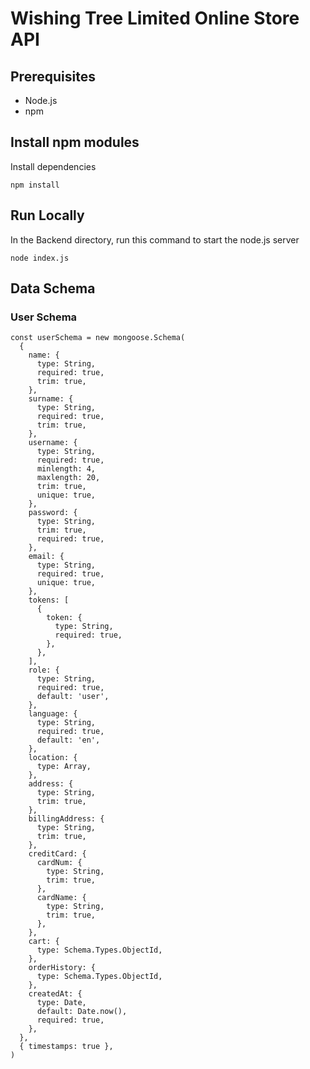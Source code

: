 # Wishing Tree Limited Online Store API

## Prerequisites

- Node.js
- npm

## Install npm modules

Install dependencies

```
npm install
```

## Run Locally

In the Backend directory, run this command to start the node.js server

```
node index.js
```

## Data Schema

### User Schema

```
const userSchema = new mongoose.Schema(
  {
    name: {
      type: String,
      required: true,
      trim: true,
    },
    surname: {
      type: String,
      required: true,
      trim: true,
    },
    username: {
      type: String,
      required: true,
      minlength: 4,
      maxlength: 20,
      trim: true,
      unique: true,
    },
    password: {
      type: String,
      trim: true,
      required: true,
    },
    email: {
      type: String,
      required: true,
      unique: true,
    },
    tokens: [
      {
        token: {
          type: String,
          required: true,
        },
      },
    ],
    role: {
      type: String,
      required: true,
      default: 'user',
    },
    language: {
      type: String,
      required: true,
      default: 'en',
    },
    location: {
      type: Array,
    },
    address: {
      type: String,
      trim: true,
    },
    billingAddress: {
      type: String,
      trim: true,
    },
    creditCard: {
      cardNum: {
        type: String,
        trim: true,
      },
      cardName: {
        type: String,
        trim: true,
      },
    },
    cart: {
      type: Schema.Types.ObjectId,
    },
    orderHistory: {
      type: Schema.Types.ObjectId,
    },
    createdAt: {
      type: Date,
      default: Date.now(),
      required: true,
    },
  },
  { timestamps: true },
)
```
